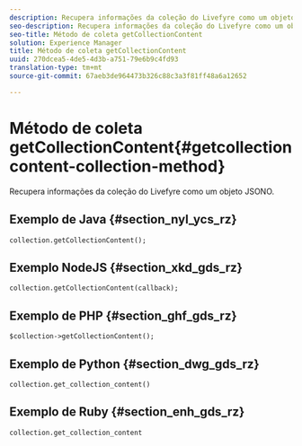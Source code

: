 ```yaml
---
description: Recupera informações da coleção do Livefyre como um objeto JSONO.
seo-description: Recupera informações da coleção do Livefyre como um objeto JSONO.
seo-title: Método de coleta getCollectionContent
solution: Experience Manager
title: Método de coleta getCollectionContent
uuid: 270dcea5-4de5-4d3b-a751-79e6b9c4fd93
translation-type: tm+mt
source-git-commit: 67aeb3de964473b326c88c3a3f81ff48a6a12652

---
```



# Método de coleta getCollectionContent{#getcollectioncontent-collection-method}

Recupera informações da coleção do Livefyre como um objeto JSONO.

## Exemplo de Java {#section_nyl_ycs_rz}

```
collection.getCollectionContent(); 
```

## Exemplo NodeJS {#section_xkd_gds_rz}

```
collection.getCollectionContent(callback); 
```

## Exemplo de PHP {#section_ghf_gds_rz}

```
$collection->getCollectionContent(); 
```

## Exemplo de Python {#section_dwg_gds_rz}

```
collection.get_collection_content() 
```

## Exemplo de Ruby {#section_enh_gds_rz}

```
collection.get_collection_content 
```

